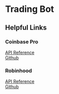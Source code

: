 # Trading Bot

## Helpful Links
### Coinbase Pro
[API Reference](https://docs.pro.coinbase.com/#api)\
[Github](https://github.com/danpaquin/coinbasepro-python)

### Robinhood
[API Reference](https://robin-stocks.readthedocs.io/en/latest/functions.html)\
[Github](https://github.com/jmfernandes/robin_stocks)
